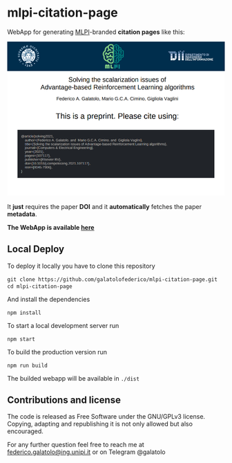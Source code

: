 # mlpi-citation-page

WebApp for generating [MLPI](http://mlpi.ing.unipi.it/)-branded **citation pages** like this:

![example](./README.md.d/example.png)

It **just** requires the paper **DOI** and it **automatically** fetches the paper **metadata**.



**The WebApp is available [here](https://galatolofederico.github.io/mlpi-citation-page/)**


## Local Deploy

To deploy it locally you have to clone this repository

```
git clone https://github.com/galatolofederico/mlpi-citation-page.git
cd mlpi-citation-page
```

And install the dependencies

```
npm install
```

To start a local development server run

```
npm start
```

To build the production version run

```
npm run build
```

The builded webapp will be available in `./dist`

## Contributions and license

The code is released as Free Software under the GNU/GPLv3 license. Copying, adapting and republishing it is not only allowed but also encouraged.

For any further question feel free to reach me at federico.galatolo@ing.unipi.it or on Telegram @galatolo